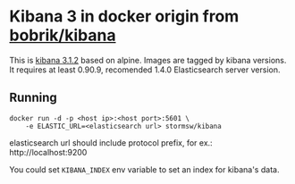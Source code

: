 # Kibana 3 in docker origin from [bobrik/kibana](https://github.com/bobrik/docker-kibana4)

This is [kibana 3.1.2](https://github.com/elastic/kibana) based on alpine. Images are tagged by kibana versions.
It requires at least 0.90.9, recomended 1.4.0 Elasticsearch server version.
## Running

```
docker run -d -p <host ip>:<host port>:5601 \
    -e ELASTIC_URL=<elasticsearch url> stormsw/kibana
```
elasticsearch url should include protocol prefix, for ex.: http://localhost:9200

You could set `KIBANA_INDEX` env variable to set an index for kibana's data.
